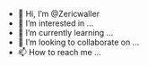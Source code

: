 - 👋 Hi, I’m @Zericwaller
- 👀 I’m interested in ...
- 🌱 I’m currently learning ...
- 💞️ I’m looking to collaborate on ...
- 📫 How to reach me ...

<!---
Zericwaller/Zericwaller is a ✨ special ✨ repository because its `README.md` (this file) appears on your GitHub profile.
You can click the Preview link to take a look at your changes.
--->
